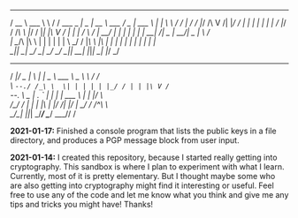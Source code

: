 
_____________   _______ _____ _____ ___________  ___ ______ _   ___   __
/  __ \ ___ \ \ / / ___ \_   _|  _  |  __ \ ___ \/ _ \| ___ \ | | \ \ / /
| /  \/ |_/ /\ V /| |_/ / | | | | | | |  \/ |_/ / /_\ \ |_/ / |_| |\ V /
| |   |    /  \ / |  __/  | | | | | | | __|    /|  _  |  __/|  _  | \ /  
| \__/\ |\ \  | | | |     | | \ \_/ / |_\ \ |\ \| | | | |   | | | | | |  
\____|_| \_| \_/ \_|     \_/  \___/ \____|_| \_\_| |_|_|   \_| |_/ \_/  

_____  ___  _   _____________ _______   __                              
/  ___|/ _ \| \ | |  _  \ ___ \  _  \ \ / /                              
\ `--./ /_\ \  \| | | | | |_/ / | | |\ V /                               
`--. \  _  | . ` | | | | ___ \ | | |/   \                               
/\__/ / | | | |\  | |/ /| |_/ | \_/ / /^\ \                              
\____/\_| |_|_| \_/___/ \____/ \___/\/   \/                              




**2021-01-17:** Finished a console program that lists the public keys in
a file directory, and produces a PGP message block from user input.

**2021-01-14:** I created this repository, because I started really getting
into cryptography. This sandbox is where I plan to experiment with what I
learn. Currently, most of it is pretty elementary. But I thought maybe some
who are also getting into cryptography might find it interesting or useful.
Feel free to use any of the code and let me know what you think and give me
any tips and tricks you might have! Thanks!
